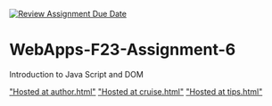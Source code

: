 [![Review Assignment Due Date](https://classroom.github.com/assets/deadline-readme-button-24ddc0f5d75046c5622901739e7c5dd533143b0c8e959d652212380cedb1ea36.svg)](https://classroom.github.com/a/b9NC0g7h)
# WebApps-F23-Assignment-6
Introduction to Java Script and DOM

["Hosted at author.html"]( https://44-563-webapps-f23.github.io/44563-webapps-f23-assignment6-ppranitharedd/author.html)
["Hosted at cruise.html"]( https://44-563-webapps-f23.github.io/44563-webapps-f23-assignment6-ppranitharedd/cruise.html)
["Hosted at tips.html"]( https://44-563-webapps-f23.github.io/44563-webapps-f23-assignment6-ppranitharedd/tips.html)
